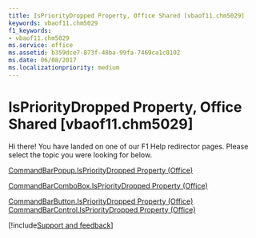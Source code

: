 ```yaml
---
title: IsPriorityDropped Property, Office Shared [vbaof11.chm5029]
keywords: vbaof11.chm5029
f1_keywords:
- vbaof11.chm5029
ms.service: office
ms.assetid: b359dce7-873f-48ba-99fa-7469ca1c0102
ms.date: 06/08/2017
ms.localizationpriority: medium
---
```



# IsPriorityDropped Property, Office Shared [vbaof11.chm5029]

Hi there! You have landed on one of our F1 Help redirector pages. Please select the topic you were looking for below.

[CommandBarPopup.IsPriorityDropped Property (Office)](https://msdn.microsoft.com/library/2f4846a0-d435-df3c-903c-050b0e31d19d%28Office.15%29.aspx)

[CommandBarComboBox.IsPriorityDropped Property (Office)](https://msdn.microsoft.com/library/c556f630-5e95-6d1a-4e94-0ecf5b20875a%28Office.15%29.aspx)

[CommandBarButton.IsPriorityDropped Property (Office)](https://msdn.microsoft.com/library/68398973-675f-2180-b22c-4ad5de0582f7%28Office.15%29.aspx)
[CommandBarControl.IsPriorityDropped Property (Office)](https://msdn.microsoft.com/library/cc537dd9-3b10-cba1-d8e0-bdf3952a1e23%28Office.15%29.aspx)

[!include[Support and feedback](~/includes/feedback-boilerplate.md)]
